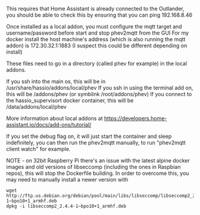 This requires that Home Assistant is already connected to the Outlander, you should be able to check this by ensuring that you can ping 192.168.8.46

Once installed as a local addon, you must configure the mqtt target and username/password before start and stop phev2mqtt from the GUI
For my docker install the host machine's address (which is also running the mqtt addon) is 172.30.32.1:1883 (I suspect this could be different depending on install)

These files need to go in a directory (called phev for example) in the local addons.

If you ssh into the main os, this will be in /usr/share/hassio/addons/local/phev
If you ssh in using the terminal add on, this will be /addons/phev (or symblink /root/addons/phev)
If you connect to the hassio_supervisort docker container, this will be /data/addons/local/phev

More information about local addons at https://developers.home-assistant.io/docs/add-ons/tutorial/

If you set the debug flag on, it will just start the container and sleep indefinitely, you can then run the phev2mqtt manually, to run "phev2mqtt client watch" for example.

NOTE - on 32bit Raspberry Pi there's an issue with the latest alpine docker images and old versions of libseccomp (including the ones in Raspbian repos), this will stop the Dockerfile building. In order to overcome this, you may need to manually install a newer version with

    wget http://ftp.us.debian.org/debian/pool/main/libs/libseccomp/libseccomp2_2.4.4-1~bpo10+1_armhf.deb
    dpkg -i libseccomp2_2.4.4-1~bpo10+1_armhf.deb
